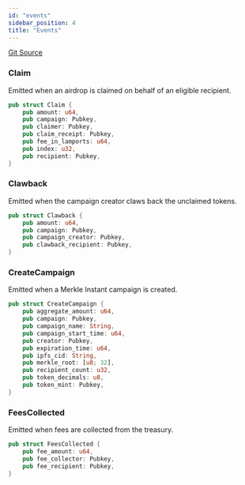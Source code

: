 ```yaml
---
id: "events"
sidebar_position: 4
title: "Events"
---
```


[Git Source](https://github.com/sablier-labs/solsab/blob/main/programs/merkle_instant/src/utils/events.rs)

### Claim

Emitted when an airdrop is claimed on behalf of an eligible recipient.

```rust
pub struct Claim {
    pub amount: u64,
    pub campaign: Pubkey,
    pub claimer: Pubkey,
    pub claim_receipt: Pubkey,
    pub fee_in_lamports: u64,
    pub index: u32,
    pub recipient: Pubkey,
}
```

### Clawback

Emitted when the campaign creator claws back the unclaimed tokens.

```rust
pub struct Clawback {
    pub amount: u64,
    pub campaign: Pubkey,
    pub campaign_creator: Pubkey,
    pub clawback_recipient: Pubkey,
}
```

### CreateCampaign

Emitted when a Merkle Instant campaign is created.

```rust
pub struct CreateCampaign {
    pub aggregate_amount: u64,
    pub campaign: Pubkey,
    pub campaign_name: String,
    pub campaign_start_time: u64,
    pub creator: Pubkey,
    pub expiration_time: u64,
    pub ipfs_cid: String,
    pub merkle_root: [u8; 32],
    pub recipient_count: u32,
    pub token_decimals: u8,
    pub token_mint: Pubkey,
}
```

### FeesCollected

Emitted when fees are collected from the treasury.

```rust
pub struct FeesCollected {
    pub fee_amount: u64,
    pub fee_collector: Pubkey,
    pub fee_recipient: Pubkey,
}
```
